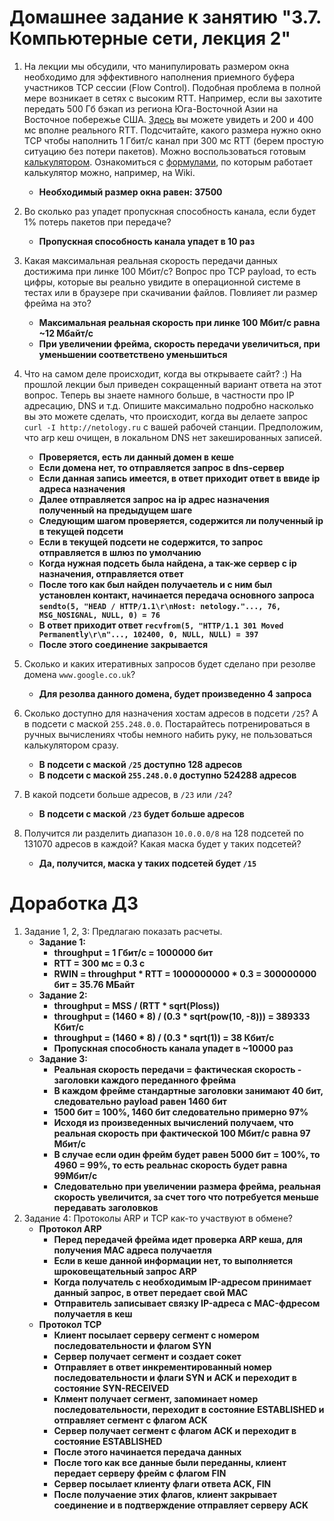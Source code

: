 # Домашнее задание к занятию "3.7. Компьютерные сети, лекция 2"

1. На лекции мы обсудили, что манипулировать размером окна необходимо для эффективного наполнения приемного буфера участников TCP сессии (Flow Control). Подобная проблема в полной мере возникает в сетях с высоким RTT. Например, если вы захотите передать 500 Гб бэкап из региона Юга-Восточной Азии на Восточное побережье США. [Здесь](https://www.cloudping.co/grid) вы можете увидеть и 200 и 400 мс вполне реального RTT. Подсчитайте, какого размера нужно окно TCP чтобы наполнить 1 Гбит/с канал при 300 мс RTT (берем простую ситуацию без потери пакетов). Можно воспользоваться готовым [калькулятором](https://www.switch.ch/network/tools/tcp_throughput/). Ознакомиться с [формулами](https://en.wikipedia.org/wiki/TCP_tuning), по которым работает калькулятор можно, например, на Wiki.
    - **Необходимый размер окна равен: 37500**
    
1. Во сколько раз упадет пропускная способность канала, если будет 1% потерь пакетов при передаче?
    - **Пропускная способность канала упадет в 10 раз**

1. Какая  максимальная реальная скорость передачи данных достижима при линке 100 Мбит/с? Вопрос про TCP payload, то есть цифры, которые вы реально увидите в операционной системе в тестах или в браузере при скачивании файлов. Повлияет ли размер фрейма на это?
    - **Максимальная реальная скорость при линке 100 Мбит/с равна ~12 Мбайт/с**
    - **При увеличении фрейма, скорость передачи увеличиться, при уменьшении соответствено уменьшиться**

1. Что на самом деле происходит, когда вы открываете сайт? :)
На прошлой лекции был приведен сокращенный вариант ответа на этот вопрос. Теперь вы знаете намного больше, в частности про IP адресацию, DNS и т.д.
Опишите максимально подробно насколько вы это можете сделать, что происходит, когда вы делаете запрос `curl -I http://netology.ru` с вашей рабочей станции. Предположим, что arp кеш очищен, в локальном DNS нет закешированных записей.
    - **Проверяется, есть ли данный домен в кеше**
    - **Если домена нет, то отправляется запрос в dns-сервер**
    - **Если данная запись имеется, в ответ приходит ответ в ввиде ip адреса назначения**
    - **Далее отправляется запрос на ip адрес назначения полученный на предыдущем шаге**  
    - **Следующим шагом проверяется, содержится ли полученный ip в текущей подсети**
    - **Если в текущей подсети не содержится, то запрос отправляется в шлюз по умолчанию**
    - **Когда нужная подсеть была найдена, а так-же сервер с ip назначения, отправляется ответ**
    - **После того как был найден получаетель и с ним был установлен контакт, начинается передача основного запроса `sendto(5, "HEAD / HTTP/1.1\r\nHost: netology."..., 76, MSG_NOSIGNAL, NULL, 0) = 76`**
    - **В ответ приходит ответ `recvfrom(5, "HTTP/1.1 301 Moved Permanently\r\n"..., 102400, 0, NULL, NULL) = 397`**
    - **После этого соединение закрывается**

1. Сколько и каких итеративных запросов будет сделано при резолве домена `www.google.co.uk`?
    - **Для резолва данного домена, будет произведенно 4 запроса**

1. Сколько доступно для назначения хостам адресов в подсети `/25`? А в подсети с маской `255.248.0.0`. Постарайтесь потренироваться в ручных вычислениях чтобы немного набить руку, не пользоваться калькулятором сразу.
    - **В подсети с маской `/25` доступно 128 адресов**
    - **В подсети с маской `255.248.0.0` доступно 524288 адресов**

1. В какой подсети больше адресов, в `/23` или `/24`?
    - **В подсети с маской `/23` будет больше адресов**

1. Получится ли разделить диапазон `10.0.0.0/8` на 128 подсетей по 131070 адресов в каждой? Какая маска будет у таких подсетей?
    - **Да, получится, маска у таких подсетей будет `/15`**

# Доработка ДЗ

1. Задание 1, 2, 3: Предлагаю показать расчеты.
   - **Задание 1:**
      - **throughput = 1 Гбит/с = 1000000 бит**
      - **RTT = 300 мс = 0.3 c**
      - **RWIN = throughput * RTT = 1000000000 * 0.3 = 300000000 бит = 35.76 МБайт**
   - **Задание 2:**
      - **throughput = MSS / (RTT * sqrt(Ploss))**
      - **throughput = (1460 * 8) / (0.3 * sqrt(pow(10, -8))) = 389333 Кбит/с**
      - **throughput = (1460 * 8) / (0.3 * sqrt(1)) = 38 Кбит/с**
      - **Пропускная способность канала упадет в ~10000 раз**
   - **Задание 3:**
      - **Реальная скорость передачи = фактическая скорость - заголовки каждого переданного фрейма**
      - **В каждом фрейме стандартные заголовки занимают 40 бит, следовательно payload равен 1460 бит**
      - **1500 бит = 100%, 1460 бит следовательно примерно 97%**
      - **Исходя из произведенных вычислений получаем, что реальная скорость при фактической 100 Мбит/с равна 97 Мбит/с**
      - **В случае если один фрейм будет равен 5000 бит = 100%, то 4960 = 99%, то есть реальнас скорость будет равна 99Мбит/с**
      - **Следовательно при увеличении размера фрейма, реальная скорость увеличится, за счет того что потребуется меньше передавать заголовков**
1. Задание 4: Протоколы ARP и TCP как-то участвуют в обмене?
    - **Протокол ARP**
       - **Перед передачей фрейма идет проверка ARP кеша, для получения MAC адреса получаетля**
       - **Если в кеше данной информации нет, то выполняется шроковещательный запрос ARP**
       - **Когда получатель с необходимым IP-адресом принимает данный запрос, в ответ передает свой MAC**
       - **Отправитель записывает связку IP-адреса c MAC-фдресом получаетля в кеш**
    - **Протокол TCP**
       - **Клиент посылает серверу сегмент с номером последовательности и флагом SYN**
       - **Сервер получает сегмент и создает сокет**
       - **Отправляет в ответ инкрементированный номер последовательности и флаги SYN и ACK и переходит в состояние SYN-RECEIVED**
       - **Клмент получает сегмент, запоминает номер последовательности, переходит в состояние ESTABLISHED и отправляет сегмент с флагом ACK**
       - **Сервер получает сегмент с флагом ACK и переходит в состояние ESTABLISHED**
       - **После этого начинается передача данных**
       - **После того как все данные были переданны, клиент передает серверу фрейм с флагом FIN**
       - **Сервер посылает клиенту флаги ответа ACK, FIN**
       - **После получаение этих флагов, клиент закрывает соединение и в подтверждение отправляет серверу ACK**
       